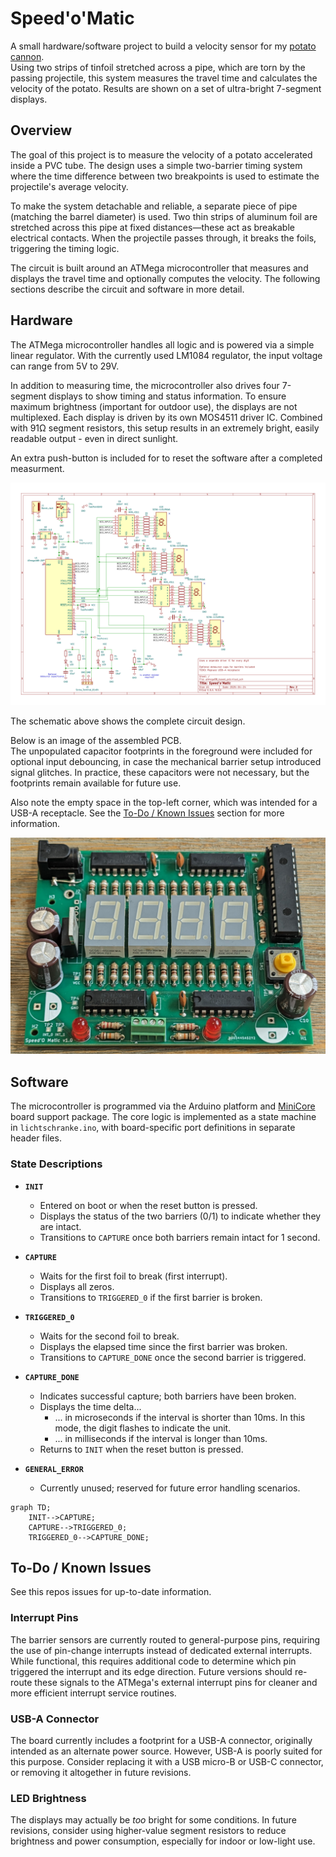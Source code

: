 # Speed'o'Matic

A small hardware/software project to build a velocity sensor for my [potato cannon](https://en.wikipedia.org/wiki/Potato_cannon).  
Using two strips of tinfoil stretched across a pipe, which are torn by the passing projectile, this system measures the travel time and calculates the velocity of the potato. Results are shown on a set of ultra-bright 7-segment displays.

## Overview

The goal of this project is to measure the velocity of a potato accelerated inside a PVC tube. The design uses a simple two-barrier timing system where the time difference between two breakpoints is used to estimate the projectile's average velocity.

To make the system detachable and reliable, a separate piece of pipe (matching the barrel diameter) is used. Two thin strips of aluminum foil are stretched across this pipe at fixed distances—these act as breakable electrical contacts. When the projectile passes through, it breaks the foils, triggering the timing logic.

The circuit is built around an ATMega microcontroller that measures and displays the travel time and optionally computes the velocity. The following sections describe the circuit and software in more detail.

## Hardware

The ATMega microcontroller handles all logic and is powered via a simple linear regulator. With the currently used LM1084 regulator, the input voltage can range from 5V to 29V.

In addition to measuring time, the microcontroller also drives four 7-segment displays to show timing and status information. To ensure maximum brightness (important for outdoor use), the displays are not multiplexed. Each display is driven by its own MOS4511 driver IC. Combined with 91Ω segment resistors, this setup results in an extremely bright, easily readable output - even in direct sunlight.

An extra push-button is included for to reset the software after a completed measurment.

![Schematic Drawing](./resources/schematic.svg)

The schematic above shows the complete circuit design.

Below is an image of the assembled PCB.  
The unpopulated capacitor footprints in the foreground were included for optional input debouncing, in case the mechanical barrier setup introduced signal glitches. In practice, these capacitors were not necessary, but the footprints remain available for future use.

Also note the empty space in the top-left corner, which was intended for a USB-A receptacle. See the [To-Do / Known Issues](#to-do--known-issues) section for more information.

![Assembled PCB](./resources/pcb_assembled.jpg)


## Software

The microcontroller is programmed via the Arduino platform and [MiniCore](https://github.com/MCUdude/MiniCore) board support package. The core logic is implemented as a state machine in `lichtschranke.ino`, with board-specific port definitions in separate header files.

### State Descriptions

- **`INIT`**
  - Entered on boot or when the reset button is pressed.
  - Displays the status of the two barriers (0/1) to indicate whether they are intact.
  - Transitions to `CAPTURE` once both barriers remain intact for 1 second.

- **`CAPTURE`**
  - Waits for the first foil to break (first interrupt).
  - Displays all zeros.
  - Transitions to `TRIGGERED_0` if the first barrier is broken.

- **`TRIGGERED_0`**
  - Waits for the second foil to break.
  - Displays the elapsed time since the first barrier was broken.
  - Transitions to `CAPTURE_DONE` once the second barrier is triggered.

- **`CAPTURE_DONE`**
  - Indicates successful capture; both barriers have been broken.
  - Displays the time delta...
    - ... in microseconds if the interval is shorter than 10ms. In this mode, the digit flashes to indicate the unit.
    - ... in milliseconds if the interval is longer than 10ms. 
  - Returns to `INIT` when the reset button is pressed.

- **`GENERAL_ERROR`**
  - Currently unused; reserved for future error handling scenarios.

```mermaid
graph TD;
    INIT-->CAPTURE;
    CAPTURE-->TRIGGERED_0;
    TRIGGERED_0-->CAPTURE_DONE;
```

## To-Do / Known Issues

See this repos issues for up-to-date information.

### Interrupt Pins

The barrier sensors are currently routed to general-purpose pins, requiring the use of pin-change interrupts instead of dedicated external interrupts. While functional, this requires additional code to determine which pin triggered the interrupt and its edge direction. Future versions should re-route these signals to the ATMega's external interrupt pins for cleaner and more efficient interrupt service routines.

### USB-A Connector

The board currently includes a footprint for a USB-A connector, originally intended as an alternate power source. However, USB-A is poorly suited for this purpose. Consider replacing it with a USB micro-B or USB-C connector, or removing it altogether in future revisions.

### LED Brightness

The displays may actually be *too* bright for some conditions. In future revisions, consider using higher-value segment resistors to reduce brightness and power consumption, especially for indoor or low-light use.
